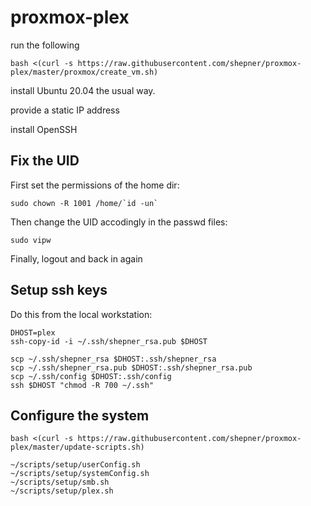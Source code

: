 # proxmox-plex

run the following

``` shell
bash <(curl -s https://raw.githubusercontent.com/shepner/proxmox-plex/master/proxmox/create_vm.sh)
```

install Ubuntu 20.04 the usual way.

provide a static IP address

install OpenSSH

## Fix the UID

First set the permissions of the home dir:

``` shell
sudo chown -R 1001 /home/`id -un`
```

Then change the UID accodingly in the passwd files:

``` shell
sudo vipw
```

Finally, logout and back in again

## Setup ssh keys

Do this from the local workstation:

``` shell
DHOST=plex
ssh-copy-id -i ~/.ssh/shepner_rsa.pub $DHOST

scp ~/.ssh/shepner_rsa $DHOST:.ssh/shepner_rsa
scp ~/.ssh/shepner_rsa.pub $DHOST:.ssh/shepner_rsa.pub
scp ~/.ssh/config $DHOST:.ssh/config
ssh $DHOST "chmod -R 700 ~/.ssh"
```

## Configure the system

``` shell
bash <(curl -s https://raw.githubusercontent.com/shepner/proxmox-plex/master/update-scripts.sh)

~/scripts/setup/userConfig.sh
~/scripts/setup/systemConfig.sh
~/scripts/setup/smb.sh
~/scripts/setup/plex.sh
```

